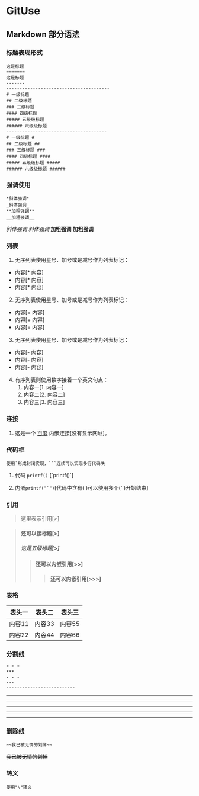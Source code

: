 # GitUse

## Markdown 部分语法 ##

### 标题表现形式 ###
    这是标题
    =======
    这是标题
    -------
    ---------------------------------------
    # 一级标题
    ## 二级标题
    ### 三级标题
    #### 四级标题
    ##### 五级级标题
    ###### 六级级标题
    --------------------------------------
    # 一级标题 #
    ## 二级标题 ##
    ### 三级标题 ###
    #### 四级标题 ####
    ##### 五级级标题 #####
    ###### 六级级标题 ######
    
### 强调使用 ###
    *斜体强调*
    _斜体强调_
    **加粗强调**
    __加粗强调__
*斜体强调* _斜体强调_ **加粗强调** __加粗强调__
    
### 列表 ###
1. 无序列表使用星号、加号或是减号作为列表标记：
  * 内容[* 内容]
  * 内容[* 内容]
  * 内容[* 内容]
    
2. 无序列表使用星号、加号或是减号作为列表标记：
  + 内容[+ 内容]
  + 内容[+ 内容]
  + 内容[+ 内容]
    
3. 无序列表使用星号、加号或是减号作为列表标记：
  - 内容[- 内容]
  - 内容[- 内容]
  - 内容[- 内容]
    
4. 有序列表则使用数字接着一个英文句点：
   1. 内容一[1. 内容一]
   2. 内容二[2. 内容二]
   3. 内容三[3. 内容三]
   
### 连接 ###
1. 这是一个 [百度](http://www.baidu.com/ "Title") 内嵌连接[没有显示网址]。

### 代码框 ###
    使用`形成封闭实现，```连续可以实现多行代码块

1. 代码 `printf()` [\`printf()\`]

2. 内嵌``printf("`")``[代码中含有(\')可以使用多个(\'')开始结束]

### 引用 ###
> 这里表示引用[>]

> #### 还可以接标题[>]
> ##### 这是五级标题[>]
>> #### 还可以内嵌引用[>>]
>>> #### 还可以内嵌引用[>>>]

### 表格 ###
| 表头一 | 表头二 | 表头三 |
|:-----:|:-----:|:-----:|
| 内容11 | 内容33 | 内容55 |
| 内容22 | 内容44 | 内容66 |

### 分割线 ###
    * * *
    ***
    - - -
    ---
    --------------------------
* * *
***
- - -
---
--------------------------

### 删除线 ###
    ~~我已被无情的划掉~~
~~我已被无情的划掉~~

### 转义 ###
    使用"\"转义
